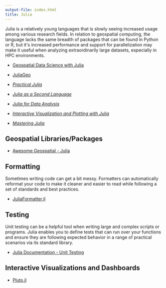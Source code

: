 ```yaml
---
output-file: index.html
title: Julia
---
```


Julia is a relatively young languages that is slowly seeing increased usage
among various research fields. In relation to geospatial computing, the language
lacks the same breadth of packages that can be found in Python or R, but it's
increased performance and support for parallelization may make it useful when
analyzing extraordinarily large datasets, especially in HPC environments.

- [Geospatial Data Science with Julia](https://juliaearth.github.io/geospatial-data-science-with-julia/)

- [JuliaGeo](https://juliageo.org/)

- _[Practical Julia](https://go.exlibris.link/qNNf66KD)_

- _[Julia as a Second Language](https://go.exlibris.link/4QrdK7DY)_

- _[Julia for Data Analysis](https://go.exlibris.link/j0pyT7Kt)_

- _[Interactive Visualization and Plotting with Julia](https://go.exlibris.link/ftWstDbN)_

- _[Mastering Julia](https://go.exlibris.link/GvqfyYsy)_

## Geospatial Libraries/Packages

- [Awesome Geospatial - Julia](https://github.com/sacridini/Awesome-Geospatial#julia)

## Formatting

Sometimes writing code can get a bit messy. Formatters can automatically
reformat your code to make it cleaner and easier to read while following a set
of standards and best practices.

- [JuliaFormatter.jl](https://domluna.github.io/JuliaFormatter.jl/dev/)

## Testing

Unit testing can be a helpful tool when writing large and complex scripts or
programs. Julia enables you to define tests that can run over your functions and
ensure they are following expected behavior in a range of practical scenarios
via its standard library.

- [Julia Documentation - Unit Testing](https://docs.julialang.org/en/v1/stdlib/Test/)

## Interactive Visualizations and Dashboards

- [Pluto.jl](https://plutojl.org/)
